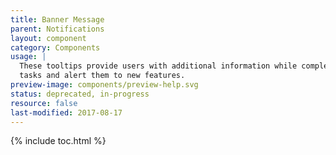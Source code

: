 ```yaml
---
title: Banner Message
parent: Notifications
layout: component
category: Components
usage: |
  These tooltips provide users with additional information while completing
  tasks and alert them to new features.
preview-image: components/preview-help.svg
status: deprecated, in-progress
resource: false
last-modified: 2017-08-17
---
```


{% include toc.html %}

<section class="static-section" markdown="1">

</section>
